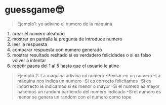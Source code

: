 # guessgame😎
>Ejemplo1: yo adivino el numero de la maquina
1. crear el numero aleatorio
2. mostrar en pantalla la pregunta de introduce numero
3. leer la respuesta
4. comparar respuesta con numero generado
5. mostrar resultado resltado si es verdadero felicidades o si es falso volver a intentar
6. repetir pasos del 1 al 5 hasta que el usuario le atine


>Ejemplo 2: La maquina adivina mi numero
-Pensar en un numero 
-La maquina nos indica un numero 
-Si es correcto felicitamos 
-Si es incorrecto le indicamos si es menor o mayor 
-Si el numero es mayor hacemos un random partiendo del numero indicado 
-Si el numero es menor se genera un random con el numero como tope
